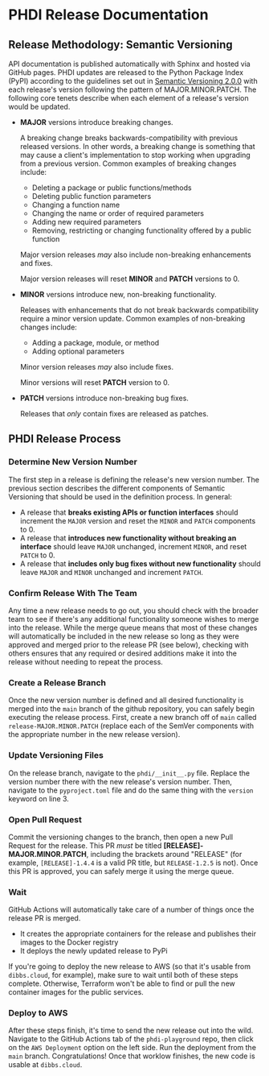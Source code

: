 # PHDI Release Documentation

## Release Methodology: Semantic Versioning

API documentation is published automatically with Sphinx and hosted via GitHub pages. PHDI updates are released to the Python Package Index (PyPI) according to the guidelines set out in [Semantic Versioning 2.0.0](https://semver.org/) with each release's version following the pattern of MAJOR.MINOR.PATCH. The following core tenets describe when each element of a release's version would be updated.

- **MAJOR** versions introduce breaking changes.

  A breaking change breaks backwards-compatibility with previous released versions. In other words, a breaking change is something that may cause a client's implementation to stop working when upgrading from a previous version. Common examples of breaking changes include:

  - Deleting a package or public functions/methods
  - Deleting public function parameters
  - Changing a function name
  - Changing the name or order of required parameters
  - Adding new required parameters
  - Removing, restricting or changing functionality offered by a public function

  Major version releases _may_ also include non-breaking enhancements and fixes.

  Major version releases will reset **MINOR** and **PATCH** versions to 0.

- **MINOR** versions introduce new, non-breaking functionality.

  Releases with enhancements that do not break backwards compatibility require a minor version update. Common examples of non-breaking changes include:

  - Adding a package, module, or method
  - Adding optional parameters

  Minor version releases _may_ also include fixes.

  Minor versions will reset **PATCH** version to 0.

- **PATCH** versions introduce non-breaking bug fixes.

  Releases that _only_ contain fixes are released as patches.

## PHDI Release Process

### Determine New Version Number

The first step in a release is defining the release's new version number. The previous section describes the different components of Semantic Versioning that should be used in the definition process. In general:

- A release that **breaks existing APIs or function interfaces** should increment the `MAJOR` version and reset the `MINOR` and `PATCH` components to 0.
- A release that **introduces new functionality without breaking an interface** should leave `MAJOR` unchanged, increment `MINOR`, and reset `PATCH` to 0.
- A release that **includes only bug fixes without new functionality** should leave `MAJOR` and `MINOR` unchanged and increment `PATCH`.

### Confirm Release With The Team

Any time a new release needs to go out, you should check with the broader team to see if there's any additional functionality someone wishes to merge into the release. While the merge queue means that most of these changes will automatically be included in the new release so long as they were approved and merged prior to the release PR (see below), checking with others ensures that any required or desired additions make it into the release without needing to repeat the process.

### Create a Release Branch

Once the new version number is defined and all desired functionality is merged into the `main` branch of the github repository, you can safely begin executing the release process. First, create a new branch off of `main` called `release-MAJOR.MINOR.PATCH` (replace each of the SemVer components with the appropriate number in the new release version).

### Update Versioning Files

On the release branch, navigate to the `phdi/__init__.py` file. Replace the version number there with the new release's version number. Then, navigate to the `pyproject.toml` file and do the same thing with the `version` keyword on line 3.

### Open Pull Request

Commit the versioning changes to the branch, then open a new Pull Request for the release. This PR _must_ be titled **[RELEASE]-MAJOR.MINOR.PATCH**, including the brackets around "RELEASE" (for example, `[RELEASE]-1.4.4` is a valid PR title, but `RELEASE-1.2.5` is not). Once this PR is approved, you can safely merge it using the merge queue.

### Wait

GitHub Actions will automatically take care of a number of things once the release PR is merged.

- It creates the appropriate containers for the release and publishes their images to the Docker registry
- It deploys the newly updated release to PyPi

If you're going to deploy the new release to AWS (so that it's usable from `dibbs.cloud`, for example), make sure to wait until both of these steps complete. Otherwise, Terraform won't be able to find or pull the new container images for the public services.

### Deploy to AWS

After these steps finish, it's time to send the new release out into the wild. Navigate to the GitHub Actions tab of the `phdi-playground` repo, then click on the `AWS Deployment` option on the left side. Run the deployment from the `main` branch. Congratulations! Once that worklow finishes, the new code is usable at `dibbs.cloud`.
